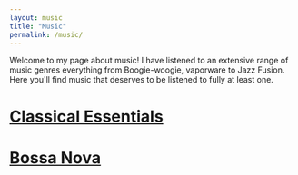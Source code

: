 ```yaml
---
layout: music
title: "Music"
permalink: /music/
---
```


Welcome to my page about music! I have listened to an extensive range of music genres everything from Boogie-woogie, vaporware to Jazz Fusion. Here you'll find music that deserves to be listened to fully at least one.

# [Classical Essentials](/classical/)

# [Bossa Nova](/bossanova/)

